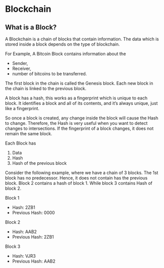 # Blockchain


## What is a Block?

A Blockchain is a chain of blocks that contain information. The data which is stored inside a block depends on the type of blockchain.

For Example, A Bitcoin Block contains information about the 

- Sender, 
- Receiver, 
- number of bitcoins to be transferred.

The first block in the chain is called the Genesis block. Each new block in the chain is linked to the previous block.


A block has a hash, this works as a fingerprint which is unique to each block. It identifies a block and all of its contents, and it’s always unique, just like a fingerprint. 

So once a block is created, any change inside the block will cause the Hash to change. Therefore, the Hash is very useful when you want to detect changes to intersections. If the fingerprint of a block changes, it does not remain the same block.

Each Block has

1. Data
2. Hash
3. Hash of the previous block

Consider the following example, where we have a chain of 3 blocks. The 1st block has no predecessor. Hence, it does not contain has the previous block. Block 2 contains a hash of block 1. While block 3 contains Hash of block 2.


Block 1
- Hash: 2ZB1
- Previous Hash: 0000

Block 2
- Hash: AAB2
- Previous Hash: 2ZB1

Block 3
- Hash: VJR3
- Previous Hash: AAB2

